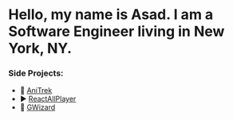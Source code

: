 # Hello, my name is Asad. I am a Software Engineer living in New York, NY.

### Side Projects:
- 🔎 [AniTrek](https://anitrek.co/)
- ▶️  [ReactAllPlayer](https://reactallplayer.asadbek.dev/)
- 🎨 [GWizard](https://gwizard.asadbek.dev)

